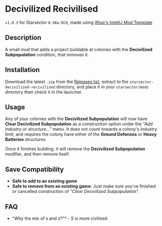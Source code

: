 # Decivilized Recivilised

`v1.0.3` for Starsector `0.98a-RC8`, made using [Wisp's IntelliJ Mod Template](https://github.com/wispborne/Starsector-IntelliJ-Template)

## Description

A small mod that adds a project buildable at colonies with the **Decivilized Subpopulation** condition, that removes it.

## Installation

Download the latest `.zip` from the [Releases list](https://github.com/smangham/starsector-decivilized-recivilised/releases),
extract to the `starsector-decivilized-recivilised` directory, and place it in your `starsector/mods` directory then check it in the launcher.

## Usage

Any of your colonies with the **Decivilized Subpopulation** will now have **Clear Decivilized Subpopulation**
as a construction option under the *"Add industry or structure..."* menu.
It does not count towards a colony's Industry limit, and requires the colony have either of 
the **Ground Defenses** or **Heavy Batteries** structures. 

Once it finishes building, it will remove the **Decivilized Subpopulation** modifier, and then remove itself.

## Save Compatibility
* **Safe to add to an existing game** 
* **Safe to remove from an existing game:** Just make sure you've finished or cancelled construction of *"Clear Decivilized Subpopulation"*.

## FAQ
* "Why the mix of s and z?"* - S is more civilised.
